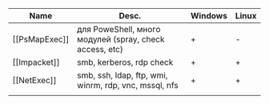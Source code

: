 
| Name          | Desc.                                                     | Windows | Linux |
| ------------- | --------------------------------------------------------- | ------- | ----- |
| [[PsMapExec]] | для PoweShell, много модулей (spray, check access, etc)   | +       | -     |
| [[Impacket]]  | smb, kerberos, rdp check                                  | +       | +     |
| [[NetExec]]   | smb, ssh, ldap, ftp, wmi, winrm, rdp, vnc, mssql, nfs<br> | +       | +     |
|               |                                                           |         |       |
